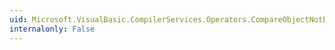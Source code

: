 ```yaml
---
uid: Microsoft.VisualBasic.CompilerServices.Operators.CompareObjectNotEqual(System.Object,System.Object,System.Boolean)
internalonly: False
---
```


